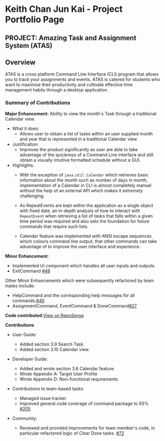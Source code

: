 # Keith Chan Jun Kai - Project Portfolio Page

## PROJECT: Amazing Task and Assignment System (ATAS)

## Overview
ATAS is a cross platform Command Line Interface (CLI) program that allows you to track your assignments and events. 
ATAS is catered for students who want to maximise their productivity and cultivate effective time management habits through a desktop application.


### Summary of Contributions
**Major Enhancement**: Ability to view the month's Task through a traditional Calendar view.  
* What it does: 
    * Allows user to obtain a list of tasks within an user supplied month and year that is represented in a traditional Calendar view 
* Justification: 
    * Improves the product significantly as user are able to take advantage of the quickness of a Command Line interface and still obtain a visually intuitive formatted schedule without a GUI.
* Highlights:
    * With the exception of `java.util.Calendar` which retrieves basic information about the month such as number of days in month, implementation of a Calendar in CLI is almost completely manual without the help of an external API which makes it extremely challenging.
      
    * As RepeatEvents are kept within the application as a single object with fixed date, an in-depth analysis of how to interact with `RepeatEvent` when retrieving a list of tasks that falls within a given time period was required and also sets the foundation for future commands that require such lists.
    
    * Calendar feature was implemented with ANSI escape sequences which colours command line output, that other commands can take advantage of to improve the user interface and experience.          
    
**Minor Enhancement**: 
* Implemented Ui component which handles all user inputs and outputs.
* ExitCommand [#48](https://github.com/AY1920S2-CS2113T-M16-1/tp/pull/48)

Other Minor Enhancements which were subsequently refactored by team mates include:
* HelpCommand and the corresponding help messages for all commands.[#40](https://github.com/AY1920S2-CS2113T-M16-1/tp/pull/40)
* AssignmentCommand, EventCommand & DoneCommand[#27](https://github.com/AY1920S2-CS2113T-M16-1/tp/pull/27)

**Code contributed**:[View on RepoSense](https://nus-cs2113-ay1920s2.github.io/tp-dashboard/#search=keith-jk&sort=groupTitle&sortWithin=title&since=2020-03-01&timeframe=commit&mergegroup=false&groupSelect=groupByRepos&breakdown=false&tabOpen=true&tabType=authorship&tabAuthor=Keith-JK&tabRepo=AY1920S2-CS2113T-M16-1%2Ftp%5Bmaster%5D)

**Contributions**
* User Guide:
    * Added section 3.9 Search Task.
    * Added section 3.10 Calendar view.
    
* Developer Guide:
    * Added and wrote section 3.6 Calendar feature.
    * Wrote Appendix A: Target User Profile
    * Wrote Appendix D: Non-functional requirements
    
* Contributions to team-based tasks:
    * Managed issue tracker    
    * Improved general code coverage of command package to 93% [#205](https://github.com/AY1920S2-CS2113T-M16-1/tp/pull/205) 
    
* Community:
    * Reviewed and provided improvements for team member's code, in particular refactored logic of Clear Done tasks. [#72](https://github.com/AY1920S2-CS2113T-M16-1/tp/pull/72)
    